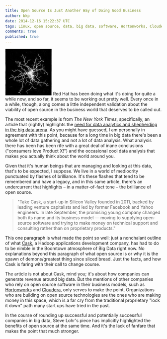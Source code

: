 ```yaml
---
title: Open Source Is Just Another Way of Doing Good Business
author: bkp
date: 2014-12-16 15:22:37 UTC
tags: Linux, open source, data, big data, software, Hortonworks, Cloudera, Cask
comments: true
published: true
---
```


![](/images/blog/bolt.jpg) Red Hat has been doing what it's doing for quite a while now, and so far, it seems to be working out pretty well. Every once in a while, though, along comes a little independent validation about the viability of open source in the business world that deserves to be called out.

The most recent example is from *The New York Times*, specifically, an article that (rightly) highlights the [need for data analytics and shepherding in the big data arena](http://www.nytimes.com/2014/12/15/technology/in-big-data-shepherding-comes-first-.html?_r=0). As you might have guessed, I am personally in agreement with this point, because for a long time in big data there's been a whole lot of data gathering and not a lot of data analysis. What analysis there has been has been rife with a great deal of inane conclusions ("consumers love Product X!") and the occasional cool data analysis that makes you actually think about the world around you. 

Given that it's human beings that are managing and looking at this data, that's to be expected, I suppose. We live in a world of mediocrity punctuated by flashes of brilliance. It's these flashes that tend to be remembered and have a legacy, and in this same article, there's an undercurrent that highlights &ndash; in a matter-of-fact tone &ndash; the brilliance of open source.

> "Take Cask, a start-up in Silicon Valley founded in 2011, backed by leading venture capitalists and led by former Facebook and Yahoo engineers. In late September, the promising young company changed both its name and its business model — moving to supplying open-source software and trying to make money on technical support and consulting rather than on proprietary products."

This one paragraph is what made the point so well: just a nonchalant outline of what [Cask](http://cask.co/), a Hadoop applications development company, has had to do to be nimble in the Boomtown atmosphere of Big Data right now. No explanations beyond this paragraph of what open source is or why it is the spawn of demons/greatest thing since sliced bread. Just the facts, and how Cask is faring with their call to change course.

The article is not about Cask, mind you; it's about how companies can generate revenue around big data. But the mentions of other companies who rely on open source software in their business models, such as [Hortonworks](http://hortonworks.com/) and [Cloudera](http://www.cloudera.com/content/cloudera/en/home.html), only serves to make the point. Organizations who are building on open source technologies are the ones who are making money in this space, which is a far cry from the traditional proprietary "lock it down" path many start ups have tried in the past.

In the course of rounding up successful and potentially successful companies in big data, Steve Lohr's piece has implicitly highlighted the benefits of open source at the same time. And it's the lack of fanfare that makes the point that much stronger.